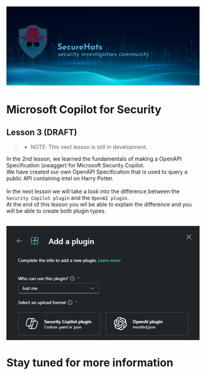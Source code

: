 ![logo](/images/sh-banner.png)
=========

# Microsoft Copilot for Security

## Lesson 3 (DRAFT)

>- NOTE: This next lesson is still in development.

In the 2nd lesson, we learned the fundamentals of making a OpenAPI Specification (swagger) for Microsoft Security Copilot.  
We have created our own OpenAPI Specification that is used to query a public API containing intel on Harry Potter.  
<br>
In the next lesson we will take a look into the difference between the `Security Copilot plugin` and the `OpenAI plugin`.  
At the end of this lesson you wil be able to explain the difference and you will be able to create both plugin types.  
<br>

![alt text](/images/plugins.png)

# Stay tuned for more information